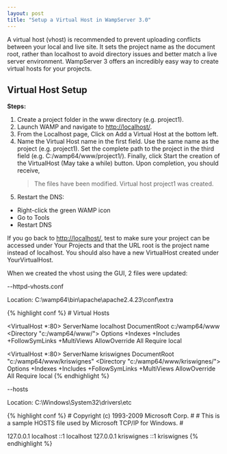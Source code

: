 ```yaml
---
layout: post
title: "Setup a Virtual Host in WampServer 3.0"
---
```


<p>A virtual host (vhost) is recommended to prevent uploading conflicts between your local and live site. It sets the project name as the document root, rather than localhost to avoid directory issues and better match a live server environment. WampServer 3 offers an incredibly easy way to create virtual hosts for your projects.</p>

<h2>Virtual Host Setup</h2>

<strong>Steps:</strong>

<ol>
	<li>Create a project folder in the www directory (e.g. project1).</li>
	<li>Launch WAMP and navigate to <a href="http://localhost/" target="_blank">http://localhost/</a>.</li>
	<li>From the Localhost page, Click on Add a Virtual Host at the bottom left.</li>
	<li>Name the Virtual Host name in the first field. Use the same name as the project (e.g. project1). Set the complete path to the project in the third field (e.g. C:/wamp64/www/project1/). Finally, click Start the creation of the VirtualHost (May take a while) button.
	Upon completion, you should receive, <blockquote>The files have been modified. Virtual host project1 was created.</blockquote></li>
	<li>Restart the DNS:</li>
</ol>

<ul>
	<li>Right-click the green WAMP icon</li> 
	<li>Go to Tools</li>
	<li>Restart DNS</li>
</ul>

<p>If you go back to <a href="http://localhost/" target="_blank">http://localhost/</a>, test to make sure your project can be accessed under Your Projects and that the URL root is the project name instead of localhost. You should also have a new VirtualHost created under YourVirtualHost.</p>

<p>When we created the vhost using the GUI, 2 files were updated:</p>

<p>--httpd-vhosts.conf</p>

<p>Location: C:\wamp64\bin\apache\apache2.4.23\conf\extra</p>

<div class="codehilite">
{% highlight conf %}
# Virtual Hosts

<VirtualHost *:80>
	ServerName localhost
	DocumentRoot c:/wamp64/www
	<Directory  "c:/wamp64/www/">
		Options +Indexes +Includes +FollowSymLinks +MultiViews
		AllowOverride All
		Require local
	</Directory>
</VirtualHost>

<VirtualHost *:80>
	ServerName kriswignes
	DocumentRoot "c:/wamp64/www/kriswignes"
	<Directory  "c:/wamp64/www/kriswignes/">
		Options +Indexes +Includes +FollowSymLinks +MultiViews
		AllowOverride All
		Require local
	</Directory>
</VirtualHost>
{% endhighlight %}
</div>

<p>--hosts</p>

<p>Location: C:\Windows\System32\drivers\etc</p>

<div class="codehilite">
{% highlight conf %}
# Copyright (c) 1993-2009 Microsoft Corp.
#
# This is a sample HOSTS file used by Microsoft TCP/IP for Windows.
#

127.0.0.1 localhost
::1 localhost
127.0.0.1	kriswignes
::1	kriswignes
{% endhighlight %}
</div>